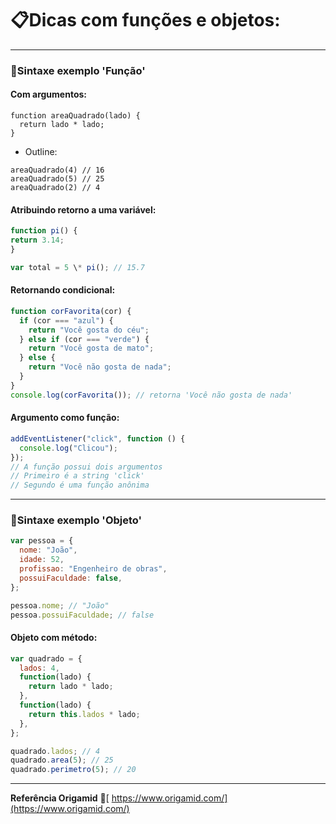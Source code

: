 # 📋Dicas com funções e objetos:

---

### :gem:Sintaxe exemplo 'Função'

#### Com argumentos:

```
function areaQuadrado(lado) {
  return lado * lado;
}
```

- Outline:

```
areaQuadrado(4) // 16
areaQuadrado(5) // 25
areaQuadrado(2) // 4
```

#### Atribuindo retorno a uma variável:

```javascript
function pi() {
return 3.14;
}

var total = 5 \* pi(); // 15.7
```

#### Retornando condicional:

```javascript
function corFavorita(cor) {
  if (cor === "azul") {
    return "Você gosta do céu";
  } else if (cor === "verde") {
    return "Você gosta de mato";
  } else {
    return "Você não gosta de nada";
  }
}
console.log(corFavorita()); // retorna 'Você não gosta de nada'
```

#### Argumento como função:

```javascript
addEventListener("click", function () {
  console.log("Clicou");
});
// A função possui dois argumentos
// Primeiro é a string 'click'
// Segundo é uma função anônima
```

---

### :gem:Sintaxe exemplo 'Objeto'

```javascript
var pessoa = {
  nome: "João",
  idade: 52,
  profissao: "Engenheiro de obras",
  possuiFaculdade: false,
};

pessoa.nome; // "João"
pessoa.possuiFaculdade; // false
```

#### Objeto com método:

```javascript
var quadrado = {
  lados: 4,
  function(lado) {
    return lado * lado;
  },
  function(lado) {
    return this.lados * lado;
  },
};

quadrado.lados; // 4
quadrado.area(5); // 25
quadrado.perimetro(5); // 20
```

---

**Referência Origamid** :mega:[ https://www.origamid.com/](https://www.origamid.com/)


